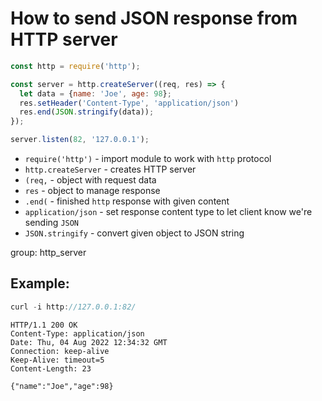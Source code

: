 # How to send JSON response from HTTP server

```js
const http = require('http');

const server = http.createServer((req, res) => {
  let data = {name: 'Joe', age: 98};
  res.setHeader('Content-Type', 'application/json')
  res.end(JSON.stringify(data));
});

server.listen(82, '127.0.0.1');
```

- `require('http')` - import module to work with `http` protocol
- `http.createServer` - creates HTTP server
- `(req,` - object with request data
- `res` - object to manage response
- `.end(` - finished `http` response with given content
- `application/json` - set response content type to let client know we're sending `JSON`
- `JSON.stringify` - convert given object to JSON string

group: http_server

## Example: 
```js
curl -i http://127.0.0.1:82/
```
```
HTTP/1.1 200 OK
Content-Type: application/json
Date: Thu, 04 Aug 2022 12:34:32 GMT
Connection: keep-alive
Keep-Alive: timeout=5
Content-Length: 23

{"name":"Joe","age":98}
```

